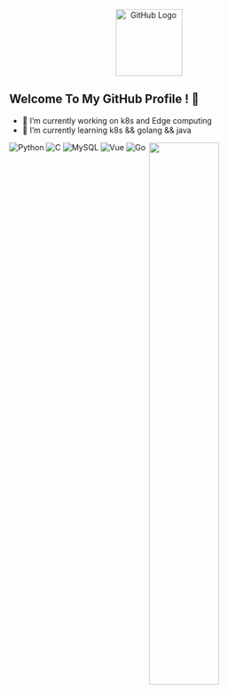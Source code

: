 <div align="center">
<img src="https://cdn.jsdelivr.net/gh/yang-tian-hub/PictureBed/github_logo.gif" alt="GitHub Logo" width="120" height="120" />
</div>

## Welcome To My GitHub Profile ! 👋
- 🔭 I’m currently working on k8s and Edge computing
- 🌱 I’m currently learning k8s && golang && java
  
<img width="50%" align="right" src="https://github-readme-stats.vercel.app/api?username=Douglas235&show_icons=true&theme=tokyonight" />
<img alt="Python" src="https://img.shields.io/badge/-Python-FADC6A?style=flat-square&logo=python" />
<img alt="C" src="https://img.shields.io/badge/-C/C++-DAE8FC?style=flat-square&logo=c" />
<img alt="MySQL" src="https://img.shields.io/badge/-MySQL-0021F5?style=flat-square&logo=mysql&logoColor=white" />
<img alt="Vue" src="https://img.shields.io/badge/-VUE-EC4A3F?style=flat-square&logo=vue.js&logoColor=white" />
<img alt="Go" src="https://img.shields.io/badge/-Go-F7B93E?style=flat-square&logo=go&logoColor=white" />

